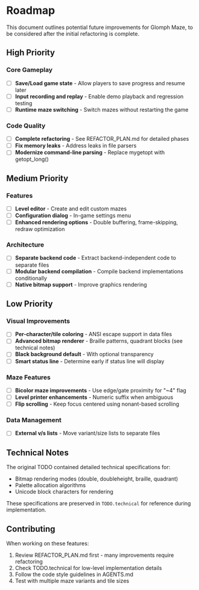 # Roadmap

This document outlines potential future improvements for Glomph Maze, to be considered after the initial refactoring is complete.

## High Priority

### Core Gameplay
- [ ] **Save/Load game state** - Allow players to save progress and resume later
- [ ] **Input recording and replay** - Enable demo playback and regression testing
- [ ] **Runtime maze switching** - Switch mazes without restarting the game

### Code Quality
- [ ] **Complete refactoring** - See REFACTOR_PLAN.md for detailed phases
- [ ] **Fix memory leaks** - Address leaks in file parsers
- [ ] **Modernize command-line parsing** - Replace mygetopt with getopt_long()

## Medium Priority

### Features
- [ ] **Level editor** - Create and edit custom mazes
- [ ] **Configuration dialog** - In-game settings menu
- [ ] **Enhanced rendering options** - Double buffering, frame-skipping, redraw optimization

### Architecture
- [ ] **Separate backend code** - Extract backend-independent code to separate files
- [ ] **Modular backend compilation** - Compile backend implementations conditionally
- [ ] **Native bitmap support** - Improve graphics rendering

## Low Priority

### Visual Improvements
- [ ] **Per-character/tile coloring** - ANSI escape support in data files
- [ ] **Advanced bitmap renderer** - Braille patterns, quadrant blocks (see technical notes)
- [ ] **Black background default** - With optional transparency
- [ ] **Smart status line** - Determine early if status line will display

### Maze Features
- [ ] **Bicolor maze improvements** - Use edge/gate proximity for "~4" flag
- [ ] **Level printer enhancements** - Numeric suffix when ambiguous
- [ ] **Flip scrolling** - Keep focus centered using nonant-based scrolling

### Data Management
- [ ] **External v/s lists** - Move variant/size lists to separate files

## Technical Notes

The original TODO contained detailed technical specifications for:
- Bitmap rendering modes (double, doubleheight, braille, quadrant)
- Palette allocation algorithms
- Unicode block characters for rendering

These specifications are preserved in `TODO.technical` for reference during implementation.

## Contributing

When working on these features:
1. Review REFACTOR_PLAN.md first - many improvements require refactoring
2. Check TODO.technical for low-level implementation details
3. Follow the code style guidelines in AGENTS.md
4. Test with multiple maze variants and tile sizes
